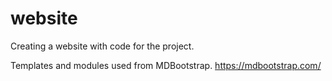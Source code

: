 # website
Creating a website with code for the project.

Templates and modules used from MDBootstrap.
https://mdbootstrap.com/
